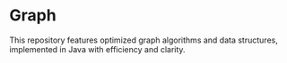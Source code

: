 # Graph
This repository features optimized graph algorithms and data structures, implemented in Java with efficiency and clarity.
